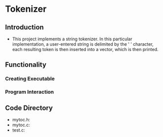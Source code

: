 # Tokenizer

## Introduction
  - This project implements a string tokenizer. In this particular implementation, a user-entered string is delimited by the ' '      character, 
   each resulting token is then inserted into a vector, which is then printed.
   
## Functionality
  ### Creating Executable
  ### Program Interaction
## Code Directory
  - mytoc.h:
  - mytoc.c:
  - test.c:


